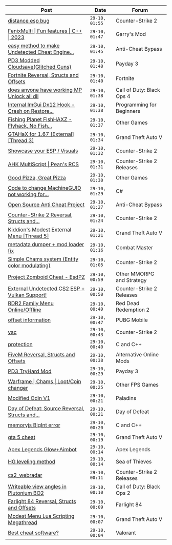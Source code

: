 |Post|Date|Forum|
|----|----|-----|
|[distance esp bug](https://www.unknowncheats.me/forum/counter-strike-2-a/608425-distance-esp-bug.html)|`29-10, 01:55`|Counter-Strike 2|
|[FenixMulti \| Fun features \| C++ \| 2023](https://www.unknowncheats.me/forum/garry-s-mod/607373-fenixmulti-fun-features-2023-a.html)|`29-10, 01:47`|Garry's Mod|
|[easy method to make Undetected Cheat Engine...](https://www.unknowncheats.me/forum/anti-cheat-bypass/606839-easy-method-undetected-cheat-engine-driver-dse-patcher-bypass-ac-2023-a.html)|`29-10, 01:45`|Anti-Cheat Bypass|
|[PD3 Modded Cloudsave(Glitched Guns)](https://www.unknowncheats.me/forum/payday-3-a/603421-pd3-modded-cloudsave-glitched-guns.html)|`29-10, 01:40`|Payday 3|
|[Fortnite Reversal, Structs and Offsets](https://www.unknowncheats.me/forum/fortnite/235061-fortnite-reversal-structs-offsets.html)|`29-10, 01:40`|Fortnite|
|[does anyone have working MP Unlock all dll](https://www.unknowncheats.me/forum/call-of-duty-black-ops-4-a/605718-mp-unlock-dll.html)|`29-10, 01:38`|Call of Duty: Black Ops 4|
|[Internal ImGui Dx12 Hook - Crash on Restore...](https://www.unknowncheats.me/forum/programming-for-beginners/608424-internal-imgui-dx12-hook-crash-restore-window.html)|`29-10, 01:38`|Programming for Beginners|
|[Fishing Planet FishHAXZ - Flyhack, No Fish...](https://www.unknowncheats.me/forum/other-games/418269-fishing-planet-fishhaxz-flyhack-fish-fight-instareel-fish.html)|`29-10, 01:37`|Other Games|
|[GTAHaX for 1.67 \[External\] \[Thread 3\]](https://www.unknowncheats.me/forum/grand-theft-auto-v/461672-gtahax-1-67-external-thread-3-a.html)|`29-10, 01:34`|Grand Theft Auto V|
|[Showcase your ESP / Visuals](https://www.unknowncheats.me/forum/counter-strike-2-a/605571-showcase-esp-visuals.html)|`29-10, 01:32`|Counter-Strike 2|
|[AHK MultiScript \| Pean's RCS](https://www.unknowncheats.me/forum/counter-strike-2-releases/605440-ahk-multiscript-peans-rcs.html)|`29-10, 01:31`|Counter-Strike 2 Releases|
|[Good Pizza, Great Pizza](https://www.unknowncheats.me/forum/other-games/606768-pizza-pizza.html)|`29-10, 01:30`|Other Games|
|[Code to change MachineGUID not working for...](https://www.unknowncheats.me/forum/c-/608282-code-change-machineguid-projects.html)|`29-10, 01:29`|C#|
|[Open Source Anti Cheat Project](https://www.unknowncheats.me/forum/anti-cheat-bypass/606032-source-anti-cheat-project.html)|`29-10, 01:27`|Anti-Cheat Bypass|
|[Counter-Strike 2 Reversal, Structs and...](https://www.unknowncheats.me/forum/counter-strike-2-a/576077-counter-strike-2-reversal-structs-offsets.html)|`29-10, 01:24`|Counter-Strike 2|
|[Kiddion's Modest External Menu \[Thread 5\]](https://www.unknowncheats.me/forum/grand-theft-auto-v/576854-kiddions-modest-external-menu-thread-5-a.html)|`29-10, 01:21`|Grand Theft Auto V|
|[metadata dumper + mod loader fix](https://www.unknowncheats.me/forum/combat-master/608017-metadata-dumper-mod-loader-fix.html)|`29-10, 01:16`|Combat Master|
|[Simple Chams system (Entity color modulating)](https://www.unknowncheats.me/forum/counter-strike-2-a/608261-simple-chams-system-entity-color-modulating.html)|`29-10, 01:05`|Counter-Strike 2|
|[Project Zomboid Cheat - EsdPZ](https://www.unknowncheats.me/forum/other-mmorpg-and-strategy/584072-project-zomboid-cheat-esdpz.html)|`29-10, 00:59`|Other MMORPG and Strategy|
|[External Undetected CS2 ESP + Vulkan Support!](https://www.unknowncheats.me/forum/counter-strike-2-releases/608418-external-undetected-cs2-esp-vulkan-support.html)|`29-10, 00:50`|Counter-Strike 2 Releases|
|[RDR2 Family Menu Online/Offline](https://www.unknowncheats.me/forum/red-dead-redemption-2-a/600867-rdr2-family-menu-online-offline.html)|`29-10, 00:49`|Red Dead Redemption 2|
|[offset information](https://www.unknowncheats.me/forum/pubg-mobile/607154-offset-information.html)|`29-10, 00:47`|PUBG Mobile|
|[vac](https://www.unknowncheats.me/forum/counter-strike-2-a/608371-vac.html)|`29-10, 00:43`|Counter-Strike 2|
|[protection](https://www.unknowncheats.me/forum/c-and-c-/608376-protection.html)|`29-10, 00:40`|C and C++|
|[FiveM Reversal, Structs and Offsets](https://www.unknowncheats.me/forum/alternative-online-mods/340232-fivem-reversal-structs-offsets.html)|`29-10, 00:38`|Alternative Online Mods|
|[PD3 TryHard Mod](https://www.unknowncheats.me/forum/payday-3-a/604960-pd3-tryhard-mod.html)|`29-10, 00:29`|Payday 3|
|[Warframe \| Chams \| Loot/Coin changer](https://www.unknowncheats.me/forum/other-fps-games/600451-warframe-chams-loot-coin-changer.html)|`29-10, 00:25`|Other FPS Games|
|[Modified Odin V1](https://www.unknowncheats.me/forum/paladins/585919-modified-odin-v1.html)|`29-10, 00:21`|Paladins|
|[Day of Defeat: Source Reversal, Structs and...](https://www.unknowncheats.me/forum/day-of-defeat/451356-day-defeat-source-reversal-structs-offsets.html)|`29-10, 00:21`|Day of Defeat|
|[memoryjs BigInt error](https://www.unknowncheats.me/forum/c-and-c-/608415-memoryjs-bigint-error.html)|`29-10, 00:20`|C and C++|
|[gta 5 cheat](https://www.unknowncheats.me/forum/grand-theft-auto-v/607583-gta-5-cheat.html)|`29-10, 00:19`|Grand Theft Auto V|
|[Apex Legends Glow+Aimbot](https://www.unknowncheats.me/forum/apex-legends/595543-apex-legends-glow-aimbot.html)|`29-10, 00:14`|Apex Legends|
|[HG leveling method](https://www.unknowncheats.me/forum/sea-of-thieves/600091-hg-leveling-method.html)|`29-10, 00:14`|Sea of Thieves|
|[cs2_webradar](https://www.unknowncheats.me/forum/counter-strike-2-releases/608052-cs2_webradar.html)|`29-10, 00:11`|Counter-Strike 2 Releases|
|[Writeable view angles in Plutonium BO2](https://www.unknowncheats.me/forum/call-of-duty-black-ops-2-a/607670-writeable-view-angles-plutonium-bo2.html)|`29-10, 00:10`|Call of Duty: Black Ops 2|
|[Farlight 84 Reversal, Structs and Offsets](https://www.unknowncheats.me/forum/farlight-84-a/580566-farlight-84-reversal-structs-offsets.html)|`29-10, 00:09`|Farlight 84|
|[Modest Menu Lua Scripting Megathread](https://www.unknowncheats.me/forum/grand-theft-auto-v/463868-modest-menu-lua-scripting-megathread.html)|`29-10, 00:07`|Grand Theft Auto V|
|[Best cheat software?](https://www.unknowncheats.me/forum/valorant/594892-cheat-software.html)|`29-10, 00:04`|Valorant|
